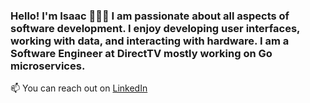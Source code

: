 ### Hello! I'm Isaac 👋🏼🤓 I am passionate about all aspects of software development. I enjoy developing user interfaces, working with data, and interacting with hardware. I am a Software Engineer at DirectTV mostly working on Go microservices.

📫 You can reach out on [LinkedIn](https://www.linkedin.com/in/isaacaflores2/)


